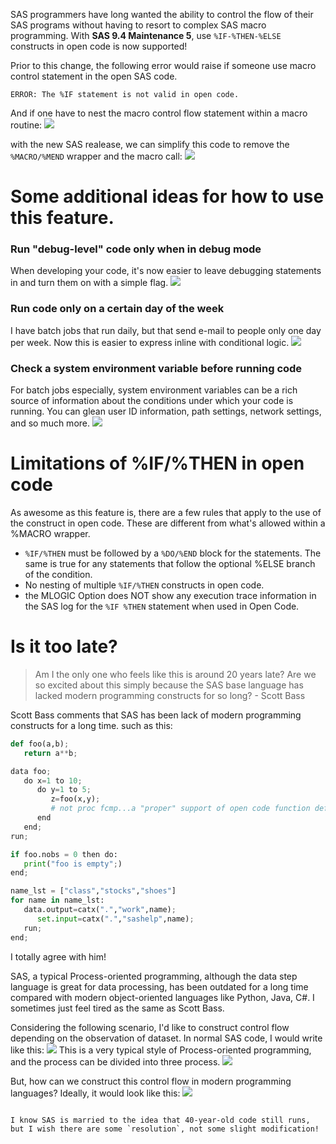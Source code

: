 SAS programmers have long wanted the ability to control the flow of their SAS programs without having to resort to complex SAS macro programming. With **SAS 9.4 Maintenance 5**, use `%IF-%THEN-%ELSE` constructs in open code is now supported! 

Prior to this change, the following error would raise if someone use macro control statement in the open SAS code.
```
ERROR: The %IF statement is not valid in open code.
```

And if one have to nest the macro control flow statement within a macro routine:
![](http://p7ffgka2w.bkt.clouddn.com/18-8-21/69075612.jpg)

with the new SAS realease, we can simplify this code to remove the `%MACRO/%MEND` wrapper and the macro call:
![](http://p7ffgka2w.bkt.clouddn.com/18-8-21/66970828.jpg)

# Some additional ideas for how to use this feature. 

### Run "debug-level" code only when in debug mode
When developing your code, it's now easier to leave debugging statements in and turn them on with a simple flag.
![](http://p7ffgka2w.bkt.clouddn.com/18-8-21/87343127.jpg)

### Run code only on a certain day of the week
I have batch jobs that run daily, but that send e-mail to people only one day per week. Now this is easier to express inline with conditional logic.
![](http://p7ffgka2w.bkt.clouddn.com/18-8-21/35865536.jpg)

### Check a system environment variable before running code
For batch jobs especially, system environment variables can be a rich source of information about the conditions under which your code is running. You can glean user ID information, path settings, network settings, and so much more. 
![](http://p7ffgka2w.bkt.clouddn.com/18-8-21/58142359.jpg)

# Limitations of %IF/%THEN in open code
As awesome as this feature is, there are a few rules that apply to the use of the construct in open code. These are different from what's allowed within a %MACRO wrapper.

* `%IF/%THEN` must be followed by a `%DO/%END` block for the statements. The same is true for any statements that follow the optional %ELSE branch of the condition.
* No nesting of multiple `%IF/%THEN` constructs in open code.
* the MLOGIC Option does NOT show any execution trace information in the SAS log for the `%IF %THEN` statement when used in Open Code.

# Is it too late? 
> Am I the only one who feels like this is around 20 years late?
Are we so excited about this simply because the SAS base language has lacked modern programming constructs for so long? - Scott Bass

Scott Bass comments that SAS has been lack of modern programming constructs for a long time. such as this:
```python
def foo(a,b);
   return a**b;

data foo;
   do x=1 to 10;
      do y=1 to 5;
         z=foo(x,y);  
         # not proc fcmp...a "proper" support of open code function definitions 
      end
   end;
run;

if foo.nobs = 0 then do:
   print("foo is empty";)
end;

name_lst = ["class","stocks","shoes"]
for name in name_lst:
   data.output=catx(".","work",name);
      set.input=catx(".","sashelp",name);
   run;
end; 
```

I totally agree with him!

SAS, a typical Process-oriented programming, although the data step language is great for data processing, has been outdated for a long time compared with modern object-oriented languages like Python, Java, C#. I sometimes just feel tired as the same as Scott Bass.

Considering the following scenario, I'd like to construct control flow depending on the observation of dataset. In normal SAS code, I would write like this:
![](http://p7ffgka2w.bkt.clouddn.com/18-8-21/22622999.jpg)
This is a very typical style of Process-oriented programming, and the process can be divided into three process.
![](http://p7ffgka2w.bkt.clouddn.com/18-8-21/53101903.jpg)

But, how can we construct this control flow in modern programming languages?
Ideally, it would look like this:
![](http://p7ffgka2w.bkt.clouddn.com/18-8-21/25705243.jpg)
```

I know SAS is married to the idea that 40-year-old code still runs, but I wish there are some `resolution`, not some slight modification!